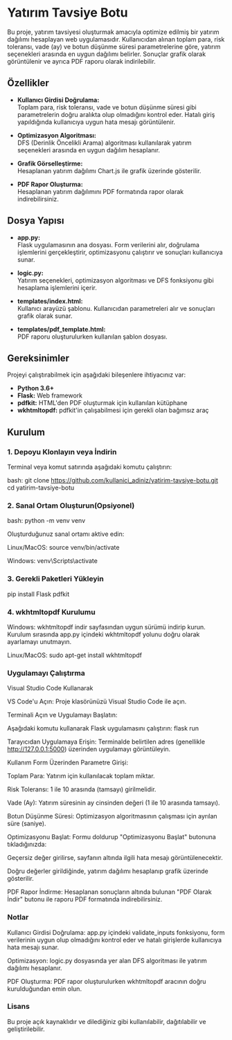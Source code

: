 # Yatırım Tavsiye Botu

Bu proje, yatırım tavsiyesi oluşturmak amacıyla optimize edilmiş bir yatırım dağılımı hesaplayan web uygulamasıdır. Kullanıcıdan alınan toplam para, risk toleransı, vade (ay) ve botun düşünme süresi parametrelerine göre, yatırım seçenekleri arasında en uygun dağılımı belirler. Sonuçlar grafik olarak görüntülenir ve ayrıca PDF raporu olarak indirilebilir.

## Özellikler

- **Kullanıcı Girdisi Doğrulama:**  
  Toplam para, risk toleransı, vade ve botun düşünme süresi gibi parametrelerin doğru aralıkta olup olmadığını kontrol eder. Hatalı giriş yapıldığında kullanıcıya uygun hata mesajı görüntülenir.
  
- **Optimizasyon Algoritması:**  
  DFS (Derinlik Öncelikli Arama) algoritması kullanılarak yatırım seçenekleri arasında en uygun dağılım hesaplanır.
  
- **Grafik Görselleştirme:**  
  Hesaplanan yatırım dağılımı Chart.js ile grafik üzerinde gösterilir.
  
- **PDF Rapor Oluşturma:**  
  Hesaplanan yatırım dağılımını PDF formatında rapor olarak indirebilirsiniz.

## Dosya Yapısı

- **app.py:**  
  Flask uygulamasının ana dosyası. Form verilerini alır, doğrulama işlemlerini gerçekleştirir, optimizasyonu çalıştırır ve sonuçları kullanıcıya sunar.

- **logic.py:**  
  Yatırım seçenekleri, optimizasyon algoritması ve DFS fonksiyonu gibi hesaplama işlemlerini içerir.

- **templates/index.html:**  
  Kullanıcı arayüzü şablonu. Kullanıcıdan parametreleri alır ve sonuçları grafik olarak sunar.

- **templates/pdf_template.html:**  
  PDF raporu oluşturulurken kullanılan şablon dosyası.

## Gereksinimler

Projeyi çalıştırabilmek için aşağıdaki bileşenlere ihtiyacınız var:

- **Python 3.6+**
- **Flask:** Web framework
- **pdfkit:** HTML'den PDF oluşturmak için kullanılan kütüphane
- **wkhtmltopdf:** pdfkit'in çalışabilmesi için gerekli olan bağımsız araç

## Kurulum

### 1. Depoyu Klonlayın veya İndirin

Terminal veya komut satırında aşağıdaki komutu çalıştırın:

bash:
git clone https://github.com/kullanici_adiniz/yatirim-tavsiye-botu.git
cd yatirim-tavsiye-botu

### 2. Sanal Ortam Oluşturun(Opsiyonel)

bash:
python -m venv venv

Oluşturduğunuz sanal ortamı aktive edin:

Linux/MacOS:
source venv/bin/activate

Windows:
venv\Scripts\activate

### 3. Gerekli Paketleri Yükleyin

pip install Flask pdfkit

### 4. wkhtmltopdf Kurulumu

Windows:
wkhtmltopdf indir sayfasından uygun sürümü indirip kurun. Kurulum sırasında app.py içindeki wkhtmltopdf yolunu doğru olarak ayarlamayı unutmayın.

Linux/MacOS:
sudo apt-get install wkhtmltopdf


### Uygulamayı Çalıştırma

Visual Studio Code Kullanarak

VS Code'u Açın:
Proje klasörünüzü Visual Studio Code ile açın.

Terminali Açın ve Uygulamayı Başlatın:

Aşağıdaki komutu kullanarak Flask uygulamasını çalıştırın:
flask run

Tarayıcıdan Uygulamaya Erişin:
Terminalde belirtilen adres (genellikle http://127.0.0.1:5000) üzerinden uygulamayı görüntüleyin.

Kullanım
Form Üzerinden Parametre Girişi:

Toplam Para: Yatırım için kullanılacak toplam miktar.

Risk Toleransı: 1 ile 10 arasında (tamsayı) girilmelidir.

Vade (Ay): Yatırım süresinin ay cinsinden değeri (1 ile 10 arasında tamsayı).

Botun Düşünme Süresi: Optimizasyon algoritmasının çalışması için ayrılan süre (saniye).

Optimizasyonu Başlat:
Formu doldurup "Optimizasyonu Başlat" butonuna tıkladığınızda:

Geçersiz değer girilirse, sayfanın altında ilgili hata mesajı görüntülenecektir.

Doğru değerler girildiğinde, yatırım dağılımı hesaplanıp grafik üzerinde gösterilir.

PDF Rapor İndirme:
Hesaplanan sonuçların altında bulunan "PDF Olarak İndir" butonu ile raporu PDF formatında indirebilirsiniz.


### Notlar

Kullanıcı Girdisi Doğrulama:
app.py içindeki validate_inputs fonksiyonu, form verilerinin uygun olup olmadığını kontrol eder ve hatalı girişlerde kullanıcıya hata mesajı sunar.

Optimizasyon:
logic.py dosyasında yer alan DFS algoritması ile yatırım dağılımı hesaplanır.

PDF Oluşturma:
PDF rapor oluşturulurken wkhtmltopdf aracının doğru kurulduğundan emin olun.


### Lisans
Bu proje açık kaynaklıdır ve dilediğiniz gibi kullanılabilir, dağıtılabilir ve geliştirilebilir.
